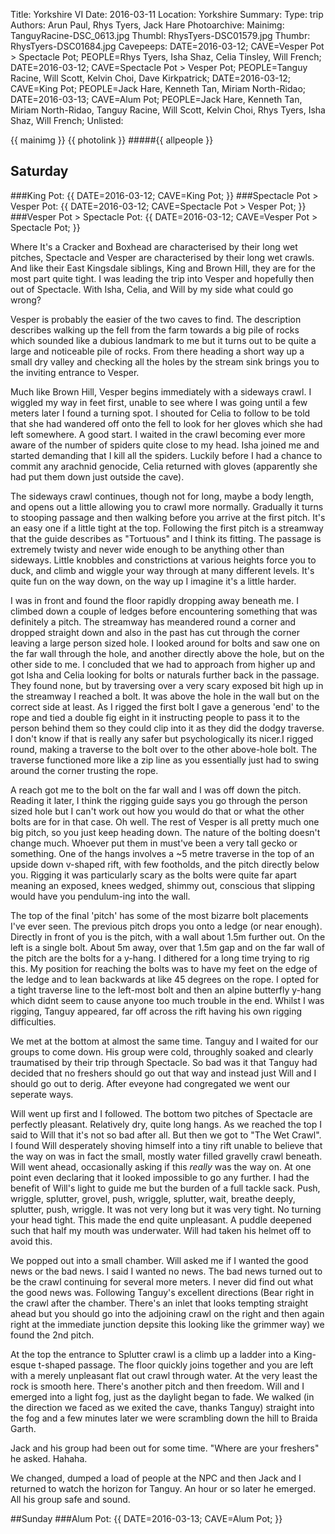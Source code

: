 Title: Yorkshire VI
Date: 2016-03-11
Location: Yorkshire
Summary:
Type: trip
Authors: Arun Paul, Rhys Tyers, Jack Hare
Photoarchive:
Mainimg: TanguyRacine-DSC_0613.jpg
Thumbl: RhysTyers-DSC01579.jpg
Thumbr: RhysTyers-DSC01684.jpg
Cavepeeps: DATE=2016-03-12; CAVE=Vesper Pot > Spectacle Pot; PEOPLE=Rhys Tyers, Isha Shaz, Celia Tinsley, Will French;
				   DATE=2016-03-12; CAVE=Spectacle Pot > Vesper Pot; PEOPLE=Tanguy Racine, Will Scott, Kelvin Choi, Dave Kirkpatrick;
				   DATE=2016-03-12; CAVE=King Pot; PEOPLE=Jack Hare, Kenneth Tan, Miriam North-Ridao;
				   DATE=2016-03-13; CAVE=Alum Pot; PEOPLE=Jack Hare, Kenneth Tan, Miriam North-Ridao, Tanguy Racine, Will Scott, Kelvin Choi, Rhys Tyers, Isha Shaz, Will French;
Unlisted:

{{ mainimg }}
{{ photolink }}
#####{{ allpeople }}

## Saturday
###King Pot: {{ DATE=2016-03-12; CAVE=King Pot; }}
###Spectacle Pot > Vesper Pot: {{ DATE=2016-03-12; CAVE=Spectacle Pot > Vesper Pot; }}
###Vesper Pot > Spectacle Pot: {{ DATE=2016-03-12; CAVE=Vesper Pot > Spectacle Pot; }}

Where It's a Cracker and Boxhead are characterised by their long wet pitches, Spectacle and Vesper are characterised by their long wet crawls. And like their East Kingsdale siblings, King and Brown Hill, they are for the most part quite tight. I was leading the trip into Vesper and hopefully then out of Spectacle. With Isha, Celia, and Will by my side what could go wrong?

Vesper is probably the easier of the two caves to find. The description describes walking up the fell from the farm towards a big pile of rocks which sounded like a dubious landmark to me but it turns out to be quite a large and noticeable pile of rocks. From there heading a short way up a small dry valley and checking all the holes by the stream sink brings you to the inviting entrance to Vesper.

Much like Brown Hill, Vesper begins immediately with a sideways crawl. I wiggled my way in feet first, unable to see where I was going until a few meters later I found a turning spot. I shouted for Celia to follow to be told that she had wandered off onto the fell to look for her gloves which she had left somewhere. A good start. I waited in the crawl becoming ever more aware of the number of spiders quite close to my head. Isha joined me and started demanding that I kill all the spiders. Luckily before I had a chance to commit any arachnid genocide, Celia returned with gloves (apparently she had put them down just outside the cave).

The sideways crawl continues, though not for long, maybe a body length, and opens out a little allowing you to crawl more normally. Gradually it turns to stooping passage and then walking before you arrive at the first pitch. It's an easy one if a little tight at the top. Following the first pitch is a streamway that the guide describes as "Tortuous" and I think its fitting. The passage is extremely twisty and never wide enough to be anything other than sideways. Little knobbles and constrictions at various heights force you to duck, and climb and wiggle your way through at many different levels. It's quite fun on the way down, on the way up I imagine it's a little harder.

I was in front and found the floor rapidly dropping away beneath me. I climbed down a couple of ledges before encountering something that was definitely a pitch. The streamway has meandered round a corner and dropped straight down and also in the past has cut through the corner leaving a large person sized hole. I looked around for bolts and saw one on the far wall through the hole, and another directly above the hole, but on the other side to me. I concluded that we had to approach from higher up and got Isha and Celia looking for bolts or naturals further back in the passage. They found none, but by traversing over a very scary exposed bit high up in the streamway I reached a bolt. It was above the hole in the wall but on the correct side at least. As I rigged the first bolt I gave a generous 'end' to the rope and tied a double fig eight in it instructing people to pass it to the person behind them so they could clip into it as they did the dodgy traverse. I don't know if that is really any safer but psychologically its nicer.I rigged round, making a traverse to the bolt over to the other above-hole bolt. The traverse functioned more like a zip line as you essentially just had to swing around the corner trusting the rope.

A reach got me to the bolt on the far wall and I was off down the pitch. Reading it later, I think the rigging guide says you go through the person sized hole but I can't work out how you would do that or what the other bolts are for in that case. Oh well. The rest of Vesper is all pretty much one big pitch, so you just keep heading down. The nature of the bolting doesn't change much. Whoever put them in must've been a very tall gecko or something. One of the hangs involves a ~5 metre traverse in the top of an upside down v-shaped rift, with few footholds, and the pitch directly below you. Rigging it was particularly scary as the bolts were quite far apart meaning an exposed, knees wedged, shimmy out, conscious that slipping would have you pendulum-ing into the wall.

The top of the final 'pitch' has some of the most bizarre bolt placements I've ever seen. The previous pitch drops you onto a ledge (or near enough). Directly in front of you is the pitch, with a wall about 1.5m further out. On the left is a single bolt. About 5m away, over that 1.5m gap and on the far wall of the pitch are the bolts for a y-hang. I dithered for a long time trying to rig this. My position for reaching the bolts was to have my feet on the edge of the ledge and to lean backwards at like 45 degrees on the rope. I opted for a tight traverse line to the left-most bolt and then an alpine butterfly y-hang which didnt seem to cause anyone too much trouble in the end. Whilst I was rigging, Tanguy appeared, far off across the rift having his own rigging difficulties.

We met at the bottom at almost the same time. Tanguy and I waited for our groups to come down. His group were cold, throughly soaked and clearly traumatised by their trip through Spectacle. So bad was it that Tanguy had decided that no freshers should go out that way and instead just Will and I should go out to derig. After eveyone had congregated we went our seperate ways.

Will went up first and I followed. The bottom two pitches of Spectacle are perfectly pleasant. Relatively dry, quite long hangs. As we reached the top I said to Will that it's not so bad after all. But then we got to "The Wet Crawl". I found Will desperately shoving himself into a tiny rift unable to believe that the way on was in fact the small, mostly water filled gravelly crawl beneath. Will went ahead, occasionally asking if this _really_ was the way on. At one point even declaring that it looked impossible to go any further. I had the benefit of Will's light to guide me but the burden of a full tackle sack. Push, wriggle, splutter, grovel, push, wriggle, splutter, wait, breathe deeply, splutter, push, wriggle. It was not very long but it was very tight. No turning your head tight. This made the end quite unpleasant. A puddle deepened such that half my mouth was underwater. Will had taken his helmet off to avoid this. 

We popped out into a small chamber. Will asked me if I wanted the good news or the bad news. I said I wanted no news. The bad news turned out to be the crawl continuing for several more meters. I never did find out what the good news was. Following Tanguy's excellent directions (Bear right in the crawl after the chamber. There's an inlet that looks tempting straight  ahead but you should go into the adjoining crawl on the right and then again right at the immediate junction depsite this looking like the grimmer way) we found the 2nd pitch.

At the top the entrance to Splutter crawl is a climb up a ladder into a King-esque t-shaped passage. The floor quickly joins together and you are left with a merely unpleasant flat out crawl through water. At the very least the rock is smooth here. There's another pitch and then freedom. Will and I emerged into a light fog, just as the daylight began to fade. We walked (in the direction we faced as we exited the cave, thanks Tanguy) straight into the fog and a few minutes later we were scrambling down the hill to Braida Garth.

Jack and his group had been out for some time. "Where are your freshers" he asked. Hahaha.

We changed, dumped a load of people at the NPC and then Jack and I returned to watch the horizon for Tanguy. An hour or so later he emerged. All his group safe and sound.

##Sunday
###Alum Pot: {{ DATE=2016-03-13; CAVE=Alum Pot; }}
